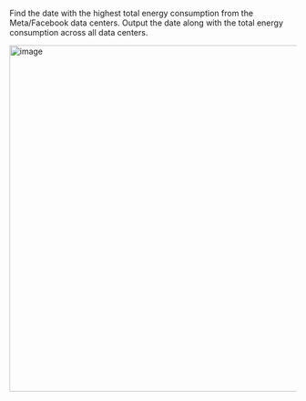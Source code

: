 Find the date with the highest total energy consumption from the Meta/Facebook data centers. Output the date along with the total energy consumption across all data centers.

<img width="608" alt="image" src="https://github.com/user-attachments/assets/261efd3a-a70d-420e-9696-03b40683bd30">
